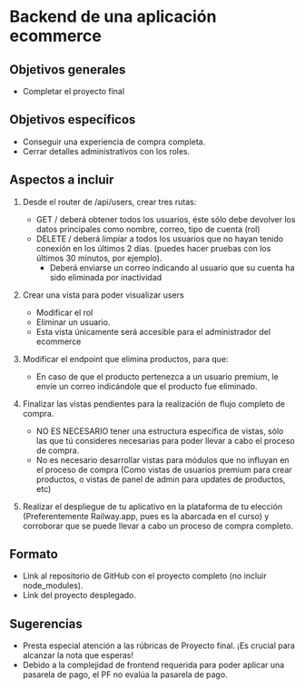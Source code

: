 # Backend de una aplicación ecommerce

## Objetivos generales

- Completar el proyecto final 

## Objetivos específicos

- Conseguir una experiencia de compra completa.
- Cerrar detalles administrativos con los roles.

## Aspectos a incluir

1. Desde el router de /api/users, crear tres rutas:
     * GET  /  deberá obtener todos los usuarios, éste sólo debe devolver los datos principales como nombre, correo, tipo de cuenta (rol)
     * DELETE / deberá limpiar a todos los usuarios que no hayan tenido conexión en los últimos 2 días. (puedes hacer pruebas con los últimos 30 minutos, por ejemplo).
       * Deberá enviarse un correo indicando al usuario que su cuenta ha sido eliminada por inactividad

2. Crear una vista para poder visualizar users
    * Modificar el rol 
    * Eliminar un usuario. 
    * Esta vista únicamente será accesible para el administrador del ecommerce

3. Modificar el endpoint que elimina productos, para que:
   * En caso de que el producto pertenezca a un usuario premium, le envíe un correo indicándole que el producto fue eliminado.

4. Finalizar las vistas pendientes para la realización de flujo completo de compra. 
   * NO ES NECESARIO tener una estructura específica de vistas, sólo las que tú consideres necesarias para poder llevar a cabo el proceso de compra.
   * No es necesario desarrollar vistas para módulos que no influyan en el proceso de compra (Como vistas de usuarios premium para crear productos, o vistas de panel de admin para updates de productos, etc)

5. Realizar el despliegue de tu aplicativo en la plataforma de tu elección (Preferentemente Railway.app, pues es la abarcada en el curso) y corroborar que se puede llevar a cabo un proceso de compra completo.

## Formato

- Link al repositorio de GitHub con el proyecto completo (no incluir node_modules).
- Link del proyecto desplegado.

## Sugerencias

- Presta especial atención a las rúbricas de Proyecto final. ¡Es crucial para alcanzar la nota que esperas!
- Debido a la complejidad de frontend requerida para poder aplicar una pasarela de pago, el PF no evalúa la pasarela de pago.